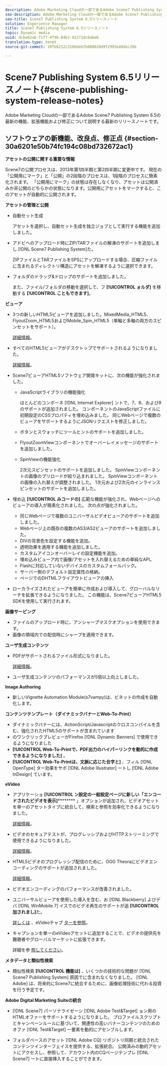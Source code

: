 ```yaml
---
description: Adobe Marketing Cloudの一部であるAdobe Scene7 Publishing System 6.5の最新の機能、拡張機能および修正について説明する最新のリリースノートです。
seo-description: Adobe Marketing Cloudの一部であるAdobe Scene7 Publishing System 6.5の最新の機能、拡張機能および修正について説明する最新のリリースノートです。
seo-title: Scene7 Publishing System 6.5リリースノート
solution: Experience Manager
title: Scene7 Publishing System 6.5リリースノート
topic: Dynamic media
uuid: dcbe62ab-f1f7-4f9b-84b7-92271dc6abe6
translation-type: tm+mt
source-git-commit: 26fb6212c3106deb7b088020d9f2993e40dec20b

---
```



# Scene7 Publishing System 6.5リリースノート{#scene-publishing-system-release-notes}

Adobe Marketing Cloudの一部であるAdobe Scene7 Publishing System 6.5の最新の機能、拡張機能および修正について説明する最新のリリースノートです。

## ソフトウェアの新機能、改良点、修正点 {#section-30a6201e50b74fc194c08bd732672ac1}

**アセットの公開に関する重要な情報**

Scene7の公開プロセスは、2013年第1四半期と第2四半期に変更中です。 現在の「公開用にマーク」と「公開」の2段階のプロセスは、1段階のプロセスに簡素化されます。 「公開用にマーク」の状態は存在しなくなり、アセットは公開済みか非公開のどちらかの状態になります。公開用にアセットをマークすると、このアセットが自動的に公開されます。

**アセットの管理と公開**

* 自動セット生成

   アセットを選択し、自動セット生成を独立ジョブとして実行する機能を追加しました。
* アドビへのアップロード時にZIP/TARファイルの解凍のサポートを追加しまし [!DNL Scene7 Publishing System]た。

   ZIPファイルとTARファイルをSPSにアップロードする場合、圧縮ファイルに含まれるディレクトリ構造にアセットを解凍するように選択できます。

* フォルダのドラッグ&amp;ドロップのサポートを追加しました。

   また、ファイル/フォルダの移動を選択して、フ **[!UICONTROL ォルダ]** を移動する **[!UICONTROL こともできます]**。

**ビューア**

* 3つの新しいHTML5ビューアを追加しました。MixedMedia_HTML5、FlyoutZoom_HTML5およびMobile_Spin_HTML5（単軸と多軸の両方のスピンセットをサポート）。

   [詳細情報](http://help.adobe.com/en_US/scene7/using/WS6E593DEA-7D81-4cd6-84B0-85E8BB274176.html#WS1c46793299cf21d77e926d1613177f0a020-8000.html)。
* すべてのHTML5ビューアがデスクトップでサポートされるようになりました。

   [詳細情報](http://help.adobe.com/en_US/scene7/using/WS6E593DEA-7D81-4cd6-84B0-85E8BB274176.html#WS1c46793299cf21d77e926d1613177f0a020-8000.html)。
* Scene7ビューアHTML5ソフトウェア開発キットに、次の機能が強化されました。

   * JavaScriptライブラリの機能強化

      ほとんどのコンポーネ [!DNL Internet Explorer] ントで、7、8、および9のサポートが追加されました。 コンポーネントのJavaScriptファイルに初期設定のCSSプロパティを埋め込みました。 同じWebページで複数のビューアをサポートするようにJSONリクエストを修正しました。
   * ボタンとスウォッチにツールヒントのサポートを追加しました。
   * FlyoutZoomViewコンポーネントでオーバーレイメッセージのサポートを追加しました。
   * SpinViewの機能強化

      2次元スピンセットのサポートを追加しました。 SpinViewコンポーネントの画像のプリロードが絞り込まれました。 SpinViewコンポーネントの画像の入れ替えが調整されました。 1次元および2次元のインラインスピンセットのサポートを追加しました。

* 埋め込 **[!UICONTROL みコードの]** 広範な機能が強化され、Webページへのビューアの導入が簡素化されました。 次の点が強化されました。

   * 同じWebページで複数のユニバーサルビデオビューアのサポートを追加しました。
   * Webページ上の既存の複数のAS3/AS2ビューアのサポートを追加しました。
   * DIVの背景色を設定する機能を追加。
   * 透明効果を適用する機能を追加しました。
   * カスタムアイコンオーバーレイの設定機能を追加。
   * 埋め込みビューア内で画像/アセットを入れ替えるための単純なAPI。
   * Flashに対応していないデバイスのカスタムフォールバック。
   * サーバー側のデフォルト設定属性の格納。
   * ページでのDHTMLフライアウトビューアの挿入

* ローカライズされたビューアを簡単に作成および導入して、グローバルなリーチを拡張できるようになりました。 この機能は、Scene7ビューアHTML5 SDKを使用して実行されます。

**画像サービング**

* ファイルのアップロード時に、アンシャープマスクオプションを使用できます。
* 画像の領域内での配信時にシャープを適用できます。

**ユーザ生成コンテンツ**

* PDFがサポートされるファイル形式になりました。

   [詳細情報](http://help.adobe.com/en_US/scene7/using/WSe8b0455615e2dc47-2df907a712f31201b35-8000.html)。
* ユーザ生成コンテンツのパフォーマンスが5倍以上向上しました。

**Image Authoring**

* 新しいVignette Automation Module(s7vampy)は、ビネットの作成を自動化します。

**コンテンツテンプレート（ダイナミックバナーとWeb-To-Print）**

* ダイナミックバナーには、ActionScript/Javascriptのクロスコンパイルを含む、強化されたHTML5のサポートが含まれています
* のワンクリックプレビューがFirefox [!DNL Dynamic Banners] で使用できるようになりました
* **[!UICONTROL Web-To-Printで、PDF出力のハイパーリンクを動的に作成できるようになりました]** 。
* **[!UICONTROL Web-To-Printは、文脈に応じた合字と]** 、フィル [!DNL OpenType] ター効果をサポ [!DNL Adobe Illustrator] ートし [!DNL Adobe InDesign] ています。

**eVideo**

* アプリケーショ **[!UICONTROL ン設定の一般設定ページに新しい「エンコードされたビデオを表示]********** 」オプションが追加され、ビデオアセットを単一のアセットタイプに統合して、検索と参照を効率化できるようになりました。

   [詳細情報](http://help.adobe.com/en_US/scene7/using/WSCCBA9D3A-06A3-4f29-AF6B-36CBB2A655F1.html)。

* ビデオのセキュアテストが、プログレッシブおよびHTTPストリーミングで使用できるようになりました。

   [詳細情報](http://help.adobe.com/en_US/scene7/using/WSd968ca97bf01df72-5efde3a123268dd80f5-8000.html)。
* HTML5ビデオのプログレッシブ配信のために、OGG Theoraにビデオエンコーディングのサポートが追加されました。

   [詳細情報](http://help.adobe.com/en_US/scene7/using/WSE86ACF2B-BD50-4c48-A1D7-9CD4405B62D0.html#WS1c46793299cf21d7-39fae9c1131ba8968f7-7fff.html)。
* ビデオエンコーディングのパフォーマンスが改善されました。
* ユニバーサルビューアを使用した導入を含む、お [!DNL Blackberry] よびデバ [!DNL WinMobile 7] イスでのビデオ再生のサポートが追 **[!UICONTROL 加されまし]**&#x200B;た。

   [詳しくは](http://help.adobe.com/en_US/scene7/using/WS6E593DEA-7D81-4cd6-84B0-85E8BB274176.html#WS1c46793299cf21d77e926d1613177f0a020-8000.html) 、eVideoチャプ [ターを参照](http://help.adobe.com/en_US/scene7/using/WS53492AE1-6029-45d8-BF80-F4B5CF33EB08.html)。

* キャプションを単一のeVideoアセットに追加することで、ビデオの提供先を難聴者やグローバルマーケットに拡張できます。

   詳細を参 [照してください](http://help.adobe.com/en_US/scene7/using/WS98ca2e6790647c06-6f6f53e137b959f094-8000.html)。

**メタデータと類似性検索**

* 類似性検索 **[!UICONTROL 機能は]** 、いくつかの技術的な問題が [!DNL Scene7 Publishing System] 原因でに含まれなくなりました。 [!DNL Adobe] は、将来的にScene7に統合するために、画像処理技術に代わる投資を行う予定です。

**Adobe Digital Marketing Suiteの統合**

* [!DNL Scene7] パーソナライゼーシ [!DNL Adobe Test&Target] ョン用のHTMLオファーをサポートするようになりました。 プロファイルスクリプトとキャンペーンルールに基づいて、関連性の高いバナーコンテンツのためのオファ [!DNL Test&Target] ー要素を動的にアセンブルします。

* フォルダベースのアセット [!DNL Adobe CQ] リポジトリ同期と統合されたコンテンツインターフェイスを提供する、拡張統合。 公開済みの動的アセットにアクセスし、参照して、アカウント内のCQページテンプレ [!DNL Scene7] ートに直接挿入することができます。


